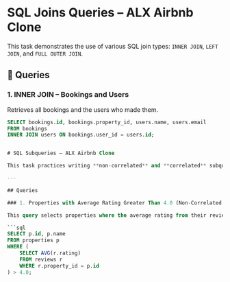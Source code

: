 # SQL Joins Queries – ALX Airbnb Clone

This task demonstrates the use of various SQL join types: `INNER JOIN`, `LEFT JOIN`, and `FULL OUTER JOIN`.

## 🔄 Queries

### 1. INNER JOIN – Bookings and Users
Retrieves all bookings and the users who made them.

```sql
SELECT bookings.id, bookings.property_id, users.name, users.email
FROM bookings
INNER JOIN users ON bookings.user_id = users.id;


# SQL Subqueries – ALX Airbnb Clone

This task practices writing **non-correlated** and **correlated** subqueries.

---

## Queries

### 1. Properties with Average Rating Greater Than 4.0 (Non-Correlated Subquery)

This query selects properties where the average rating from their reviews exceeds 4.0.

```sql
SELECT p.id, p.name
FROM properties p
WHERE (
    SELECT AVG(r.rating)
    FROM reviews r
    WHERE r.property_id = p.id
) > 4.0;
